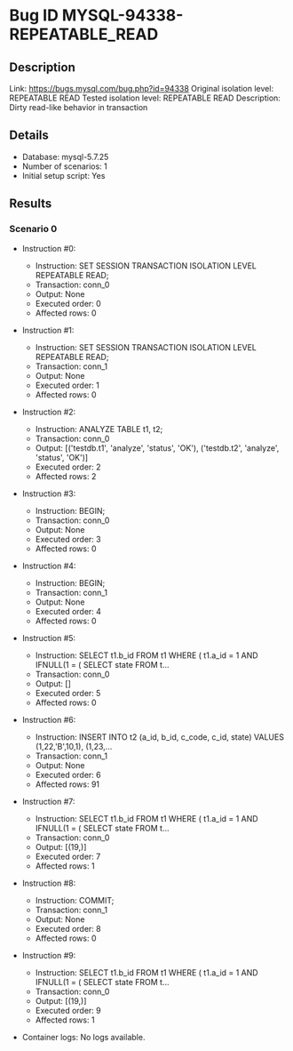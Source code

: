 # Bug ID MYSQL-94338-REPEATABLE_READ

## Description

Link:                     https://bugs.mysql.com/bug.php?id=94338
Original isolation level: REPEATABLE READ
Tested isolation level:   REPEATABLE READ
Description:              Dirty read-like behavior in transaction


## Details
 * Database: mysql-5.7.25
 * Number of scenarios: 1
 * Initial setup script: Yes

## Results
### Scenario 0
 * Instruction #0:
     - Instruction:  SET SESSION TRANSACTION ISOLATION LEVEL REPEATABLE READ;
     - Transaction: conn_0
     - Output: None
     - Executed order: 0
     - Affected rows: 0
 * Instruction #1:
     - Instruction:  SET SESSION TRANSACTION ISOLATION LEVEL REPEATABLE READ;
     - Transaction: conn_1
     - Output: None
     - Executed order: 1
     - Affected rows: 0
 * Instruction #2:
     - Instruction:  ANALYZE TABLE t1, t2;
     - Transaction: conn_0
     - Output: [('testdb.t1', 'analyze', 'status', 'OK'), ('testdb.t2', 'analyze', 'status', 'OK')]
     - Executed order: 2
     - Affected rows: 2
 * Instruction #3:
     - Instruction:  BEGIN;
     - Transaction: conn_0
     - Output: None
     - Executed order: 3
     - Affected rows: 0
 * Instruction #4:
     - Instruction:  BEGIN;
     - Transaction: conn_1
     - Output: None
     - Executed order: 4
     - Affected rows: 0
 * Instruction #5:
     - Instruction:  SELECT t1.b_id FROM t1 WHERE ( t1.a_id = 1 AND IFNULL(1 = ( SELECT state FROM t...
     - Transaction: conn_0
     - Output: []
     - Executed order: 5
     - Affected rows: 0
 * Instruction #6:
     - Instruction:  INSERT INTO t2 (a_id, b_id, c_code, c_id, state) VALUES (1,22,'B',10,1), (1,23,...
     - Transaction: conn_1
     - Output: None
     - Executed order: 6
     - Affected rows: 91
 * Instruction #7:
     - Instruction:  SELECT t1.b_id FROM t1 WHERE ( t1.a_id = 1 AND IFNULL(1 = ( SELECT state FROM t...
     - Transaction: conn_0
     - Output: [(19,)]
     - Executed order: 7
     - Affected rows: 1
 * Instruction #8:
     - Instruction:  COMMIT;
     - Transaction: conn_1
     - Output: None
     - Executed order: 8
     - Affected rows: 0
 * Instruction #9:
     - Instruction:  SELECT t1.b_id FROM t1 WHERE ( t1.a_id = 1 AND IFNULL(1 = ( SELECT state FROM t...
     - Transaction: conn_0
     - Output: [(19,)]
     - Executed order: 9
     - Affected rows: 1

 * Container logs:
   No logs available.
